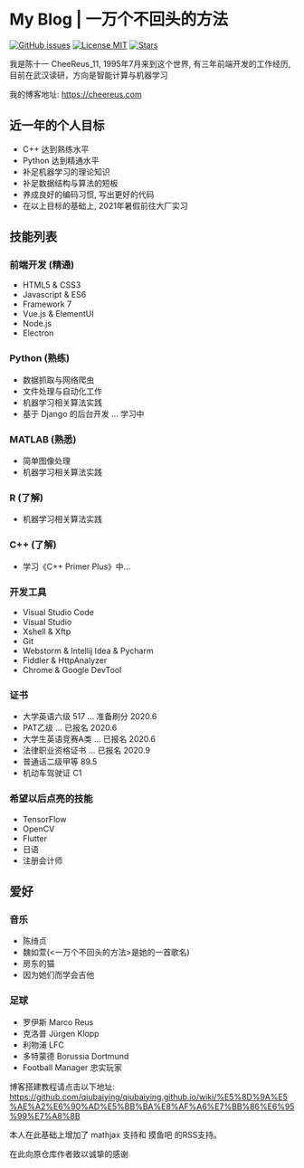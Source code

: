 # My Blog | 一万个不回头的方法

[![GitHub issues](https://img.shields.io/github/issues/Cheereus/cheereus.github.io.svg?style=flat)](https://github.com/Cheereus/cheereus.github.io/issues)
[![License MIT](https://img.shields.io/badge/license-MIT-blue.svg?style=flat)](https://github.com/home-assistant/home-assistant-iOS/blob/master/LICENSE)
[![Stars](https://img.shields.io/github/stars/Cheereus/cheereus.github.io.svg?style=social&label=Star)](https://github.com/Cheereus/cheereus.github.io)

我是陈十一 CheeReus_11, 1995年7月来到这个世界, 有三年前端开发的工作经历, 目前在武汉读研，方向是智能计算与机器学习

我的博客地址: <https://cheereus.com>

## 近一年的个人目标

* C++ 达到熟练水平
* Python 达到精通水平
* 补足机器学习的理论知识
* 补足数据结构与算法的短板
* 养成良好的编码习惯, 写出更好的代码
* 在以上目标的基础上, 2021年暑假前往大厂实习

## 技能列表

### 前端开发 (精通)

* HTML5 & CSS3
* Javascript & ES6
* Framework 7
* Vue.js & ElementUI
* Node.js
* Electron

### Python (熟练)

* 数据抓取与网络爬虫
* 文件处理与自动化工作
* 机器学习相关算法实践
* 基于 Django 的后台开发 ... 学习中

### MATLAB (熟悉)

* 简单图像处理
* 机器学习相关算法实践

### R (了解)

* 机器学习相关算法实践

### C++ (了解)

* 学习《C++ Primer Plus》中...

### 开发工具

* Visual Studio Code
* Visual Studio
* Xshell & Xftp
* Git
* Webstorm & Intellij Idea & Pycharm
* Fiddler & HttpAnalyzer
* Chrome & Google DevTool

### 证书

* 大学英语六级 517  ... 准备刷分 2020.6
* PAT乙级   ... 已报名 2020.6
* 大学生英语竞赛A类   ... 已报名 2020.6
* 法律职业资格证书  ... 已报名 2020.9
* 普通话二级甲等 89.5
* 机动车驾驶证 C1

### 希望以后点亮的技能

* TensorFlow
* OpenCV
* Flutter
* 日语
* 注册会计师

## 爱好

### 音乐

* 陈绮贞
* 魏如萱(<一万个不回头的方法>是她的一首歌名)
* 房东的猫
* 因为她们而学会吉他

### 足球

* 罗伊斯 Marco Reus
* 克洛普 Jürgen Klopp
* 利物浦 LFC
* 多特蒙德 Borussia Dortmund
* Football Manager 忠实玩家

博客搭建教程请点击以下地址:
<https://github.com/qiubaiying/qiubaiying.github.io/wiki/%E5%8D%9A%E5%AE%A2%E6%90%AD%E5%BB%BA%E8%AF%A6%E7%BB%86%E6%95%99%E7%A8%8B>

本人在此基础上增加了 mathjax 支持和 摸鱼吧 的RSS支持。

在此向原仓库作者致以诚挚的感谢
